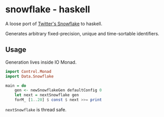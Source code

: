 # snowflake - haskell

A loose port of [Twitter's Snowflake](https://github.com/twitter/snowflake) to haskell. 

Generates arbitrary fixed-precision, unique and time-sortable identifiers.

## Usage
Generation lives inside IO Monad. 
```haskell
import Control.Monad
import Data.Snowflake

main = do
    gen <- newSnowflakeGen defaultConfig 0
    let next = nextSnowflake gen
    forM_ [1..20] $ const $ next >>= print
```

`nextSnowflake` is thread safe.
